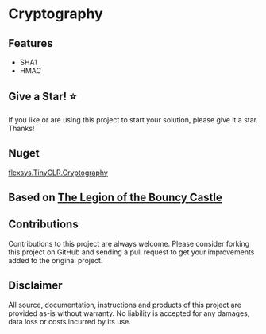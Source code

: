 # Cryptography

## Features
- SHA1
- HMAC

## Give a Star! :star:

If you like or are using this project to start your solution, please give it a star. Thanks!

## Nuget

[flexsys.TinyCLR.Cryptography](https://www.nuget.org/packages/flexsys.TinyCLR.Cryptography/)

## Based on [The Legion of the Bouncy Castle](https://www.bouncycastle.org/)

## Contributions

Contributions to this project are always welcome. Please consider forking this project on GitHub and sending a pull request to get your improvements added to the original project.

## Disclaimer

All source, documentation, instructions and products of this project are provided as-is without warranty. No liability is accepted for any damages, data loss or costs incurred by its use.

